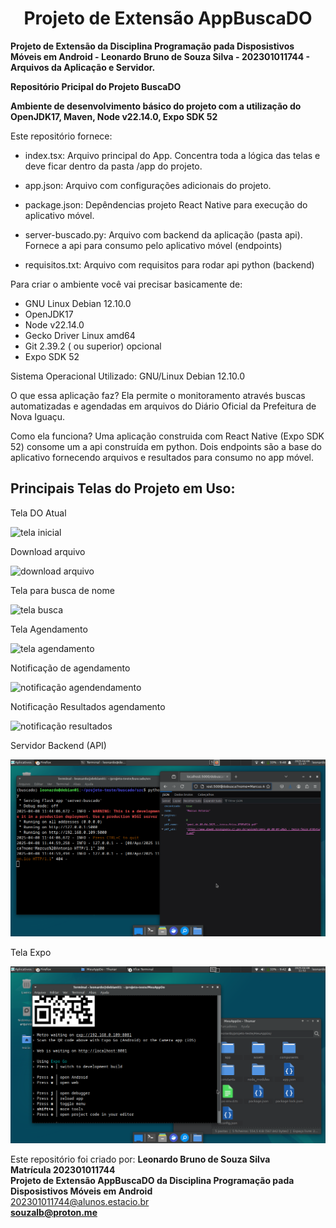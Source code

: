 <h1 align=center>Projeto de Extensão AppBuscaDO</h1>

<b>Projeto de Extensão da Disciplina Programação pada Disposistivos Móveis em Android - Leonardo Bruno de Souza Silva - 202301011744 - Arquivos da Aplicação e Servidor.</b>

<b>Repositório Pricipal do Projeto BuscaDO</b>

<b>Ambiente de desenvolvimento básico do projeto com a utilização do OpenJDK17, Maven, Node v22.14.0, Expo SDK 52</b>

Este repositório fornece:

* index.tsx: Arquivo principal do App. Concentra toda a lógica das telas e deve ficar dentro da pasta /app do projeto.

* app.json: Arquivo com configurações adicionais do projeto.

* package.json: Depêndencias projeto React Native para execução do aplicativo móvel.

* server-buscado.py: Arquivo com backend da aplicação (pasta api). Fornece a api para consumo pelo aplicativo móvel (endpoints)

* requisitos.txt: Arquivo com requisitos para rodar api python (backend) 

Para criar o ambiente você vai precisar basicamente de:

* GNU Linux Debian 12.10.0
* OpenJDK17
* Node v22.14.0
* Gecko Driver Linux amd64
* Git 2.39.2 ( ou superior) opcional
* Expo SDK 52

Sistema Operacional Utilizado:  GNU/Linux Debian 12.10.0


O que essa aplicação faz?
Ela permite o monitoramento através buscas automatizadas e agendadas em arquivos do Diário Oficial da Prefeitura de Nova Iguaçu.

Como ela funciona?
Uma aplicação construida com React Native (Expo SDK 52) consome um a api construída em python. 
Dois endpoints são a base do aplicativo fornecendo arquivos e resultados para consumo no app móvel.


<h2>Principais Telas do Projeto em Uso:</h2>

Tela DO Atual

![tela inicial](/imagens/tela-do-atual.png)

Download arquivo 

![download arquivo](/imagens/download-arquivo.png)  

Tela para busca de nome  

![tela busca](/imagens/tela-busca-nome.png)  

Tela Agendamento  

![tela agendamento](/imagens/tela-agendamento.png)  

Notificação de agendamento  

![notificação agendendamento](/imagens/notificação-agendamento.png)  

Notificação Resultados agendamento  

![notificação resultados](/imagens/notificação-resultados.png)  

Servidor Backend (API)  

![backend](/imagens/tela-backend.png)

Tela Expo  

![tela expo](/imagens/tela-expo.png)  


Este repositório foi criado por: <b>Leonardo Bruno de Souza Silva</b><br>
<b>Matrícula 202301011744</b><br>
<b>Projeto de Extensão AppBuscaDO da Disciplina Programação pada Disposistivos Móveis em Android </b><br>
202301011744@alunos.estacio.br<br>
<b>souzalb@proton.me</b>

